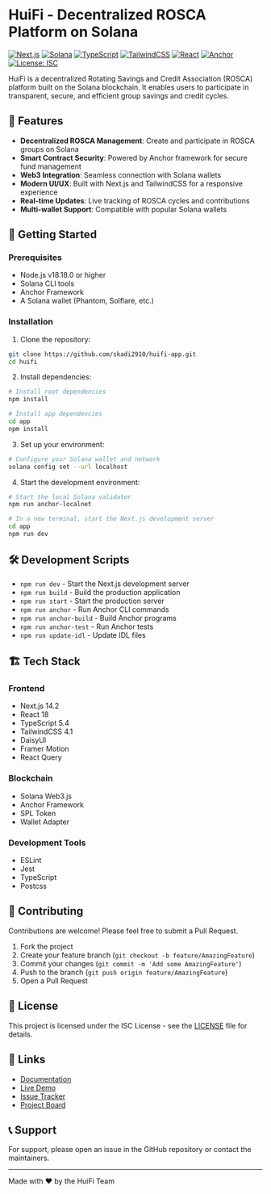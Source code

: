 # HuiFi - Decentralized ROSCA Platform on Solana

[![Next.js](https://img.shields.io/badge/Next.js-14.2-black?style=flat-square&logo=next.js)](https://nextjs.org/)
[![Solana](https://img.shields.io/badge/Solana-1.98-blue?style=flat-square&logo=solana)](https://solana.com/)
[![TypeScript](https://img.shields.io/badge/TypeScript-5.4-blue?style=flat-square&logo=typescript)](https://www.typescriptlang.org/)
[![TailwindCSS](https://img.shields.io/badge/TailwindCSS-4.1-38B2AC?style=flat-square&logo=tailwind-css)](https://tailwindcss.com/)
[![React](https://img.shields.io/badge/React-18-61DAFB?style=flat-square&logo=react)](https://reactjs.org/)
[![Anchor](https://img.shields.io/badge/Anchor-0.30.1-yellow?style=flat-square)](https://project-serum.github.io/anchor/)
[![License: ISC](https://img.shields.io/badge/License-ISC-green.svg?style=flat-square)](https://opensource.org/licenses/ISC)

HuiFi is a decentralized Rotating Savings and Credit Association (ROSCA) platform built on the Solana blockchain. It enables users to participate in transparent, secure, and efficient group savings and credit cycles.

## 🌟 Features

- **Decentralized ROSCA Management**: Create and participate in ROSCA groups on Solana
- **Smart Contract Security**: Powered by Anchor framework for secure fund management
- **Web3 Integration**: Seamless connection with Solana wallets
- **Modern UI/UX**: Built with Next.js and TailwindCSS for a responsive experience
- **Real-time Updates**: Live tracking of ROSCA cycles and contributions
- **Multi-wallet Support**: Compatible with popular Solana wallets

## 🚀 Getting Started

### Prerequisites

- Node.js v18.18.0 or higher
- Solana CLI tools
- Anchor Framework
- A Solana wallet (Phantom, Solflare, etc.)

### Installation

1. Clone the repository:
```bash
git clone https://github.com/skadi2910/huifi-app.git
cd huifi
```

2. Install dependencies:
```bash
# Install root dependencies
npm install

# Install app dependencies
cd app
npm install
```

3. Set up your environment:
```bash
# Configure your Solana wallet and network
solana config set --url localhost
```

4. Start the development environment:
```bash
# Start the local Solana validator
npm run anchor-localnet

# In a new terminal, start the Next.js development server
cd app
npm run dev
```

## 🛠 Development Scripts

- `npm run dev` - Start the Next.js development server
- `npm run build` - Build the production application
- `npm run start` - Start the production server
- `npm run anchor` - Run Anchor CLI commands
- `npm run anchor-build` - Build Anchor programs
- `npm run anchor-test` - Run Anchor tests
- `npm run update-idl` - Update IDL files

## 🏗 Tech Stack

### Frontend
- Next.js 14.2
- React 18
- TypeScript 5.4
- TailwindCSS 4.1
- DaisyUI
- Framer Motion
- React Query

### Blockchain
- Solana Web3.js
- Anchor Framework
- SPL Token
- Wallet Adapter

### Development Tools
- ESLint
- Jest
- TypeScript
- Postcss

## 🤝 Contributing

Contributions are welcome! Please feel free to submit a Pull Request.

1. Fork the project
2. Create your feature branch (`git checkout -b feature/AmazingFeature`)
3. Commit your changes (`git commit -m 'Add some AmazingFeature'`)
4. Push to the branch (`git push origin feature/AmazingFeature`)
5. Open a Pull Request

## 📄 License

This project is licensed under the ISC License - see the [LICENSE](LICENSE) file for details.

## 🔗 Links

- [Documentation](#)
- [Live Demo](#)
- [Issue Tracker](#)
- [Project Board](#)

## 📞 Support

For support, please open an issue in the GitHub repository or contact the maintainers.

---

Made with ❤️ by the HuiFi Team
